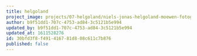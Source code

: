 ```yaml
---
title: helgoland
project_image: projects/07-helgoland/niels-jonas-helgoland-moewen-fotografie.jpg
author: b9f51dd1-707c-4753-ad84-3c5121b5e994
updated_by: b9f51dd1-707c-4753-ad84-3c5121b5e994
updated_at: 1611528276
id: 30bfd3f8-f491-4167-81d8-08c611c7b876
published: false
---
```

